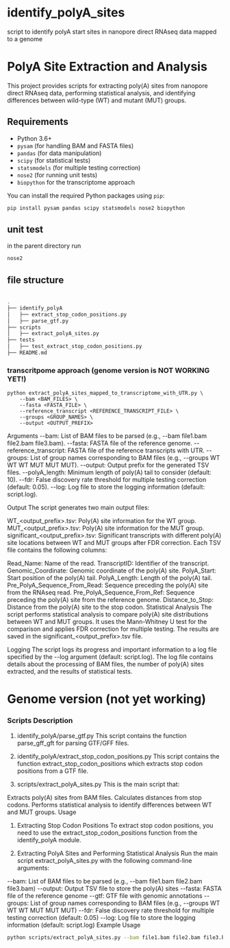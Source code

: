 # identify_polyA_sites
script to identify polyA start sites in nanopore direct RNAseq data mapped to a genome



# PolyA Site Extraction and Analysis

This project provides scripts for extracting poly(A) sites from nanopore direct RNAseq data, performing statistical analysis, and identifying differences between wild-type (WT) and mutant (MUT) groups.

## Requirements

- Python 3.6+
- `pysam` (for handling BAM and FASTA files)
- `pandas` (for data manipulation)
- `scipy` (for statistical tests)
- `statsmodels` (for multiple testing correction)
- `nose2` (for running unit tests)
- `biopython` for the transcriptome approach 

You can install the required Python packages using `pip`:

```bash
pip install pysam pandas scipy statsmodels nose2 biopython
```

## unit test
in the parent directory run

```bash
nose2
```

## file structure

```bash

.
├── identify_polyA
│   ├── extract_stop_codon_positions.py
│   ├── parse_gtf.py
├── scripts
│   ├── extract_polyA_sites.py
├── tests
│   ├── test_extract_stop_codon_positions.py
├── README.md

```
### transcritpome approach (genome version is NOT WORKING YET!)

```
python extract_polyA_sites_mapped_to_transcriptome_with_UTR.py \
    --bam <BAM_FILES> \
    --fasta <FASTA_FILE> \
    --reference_transcript <REFERENCE_TRANSCRIPT_FILE> \
    --groups <GROUP_NAMES> \
    --output <OUTPUT_PREFIX>

```

Arguments
--bam: List of BAM files to be parsed (e.g., --bam file1.bam file2.bam file3.bam).
--fasta: FASTA file of the reference genome.
--reference_transcript: FASTA file of the reference transcripts with UTR.
--groups: List of group names corresponding to BAM files (e.g., --groups WT WT WT MUT MUT MUT).
--output: Output prefix for the generated TSV files.
--polyA_length: Minimum length of poly(A) tail to consider (default: 10).
--fdr: False discovery rate threshold for multiple testing correction (default: 0.05).
--log: Log file to store the logging information (default: script.log).

Output
The script generates two main output files:

WT_<output_prefix>.tsv: Poly(A) site information for the WT group.
MUT_<output_prefix>.tsv: Poly(A) site information for the MUT group.
significant_<output_prefix>.tsv: Significant transcripts with different poly(A) site locations between WT and MUT groups after FDR correction.
Each TSV file contains the following columns:

Read_Name: Name of the read.
TranscriptID: Identifier of the transcript.
Genomic_Coordinate: Genomic coordinate of the poly(A) site.
PolyA_Start: Start position of the poly(A) tail.
PolyA_Length: Length of the poly(A) tail.
Pre_PolyA_Sequence_From_Read: Sequence preceding the poly(A) site from the RNAseq read.
Pre_PolyA_Sequence_From_Ref: Sequence preceding the poly(A) site from the reference genome.
Distance_to_Stop: Distance from the poly(A) site to the stop codon.
Statistical Analysis
The script performs statistical analysis to compare poly(A) site distributions between WT and MUT groups. It uses the Mann-Whitney U test for the comparison and applies FDR correction for multiple testing. The results are saved in the significant_<output_prefix>.tsv file.

Logging
The script logs its progress and important information to a log file specified by the --log argument (default: script.log). The log file contains details about the processing of BAM files, the number of poly(A) sites extracted, and the results of statistical tests.


# Genome version (not yet working)

### Scripts Description
1. identify_polyA/parse_gtf.py
This script contains the function parse_gff_gft for parsing GTF/GFF files.

2. identify_polyA/extract_stop_codon_positions.py
This script contains the function extract_stop_codon_positions which extracts stop codon positions from a GTF file.

3. scripts/extract_polyA_sites.py
This is the main script that:

Extracts poly(A) sites from BAM files.
Calculates distances from stop codons.
Performs statistical analysis to identify differences between WT and MUT groups.
Usage
1. Extracting Stop Codon Positions
To extract stop codon positions, you need to use the extract_stop_codon_positions function from the identify_polyA module.

2. Extracting PolyA Sites and Performing Statistical Analysis
Run the main script extract_polyA_sites.py with the following command-line arguments:

--bam: List of BAM files to be parsed (e.g., --bam file1.bam file2.bam file3.bam)
--output: Output TSV file to store the poly(A) sites
--fasta: FASTA file of the reference genome
--gtf: GTF file with genomic annotations
--groups: List of group names corresponding to BAM files (e.g., --groups WT WT WT MUT MUT MUT)
--fdr: False discovery rate threshold for multiple testing correction (default: 0.05)
--log: Log file to store the logging information (default: script.log)
Example Usage

```bash
python scripts/extract_polyA_sites.py --bam file1.bam file2.bam file3.bam --output polyA_sites.tsv --fasta reference.fasta --gtf annotations.gtf --groups WT WT WT MUT MUT MUT --fdr 0.05 --log script.log
```